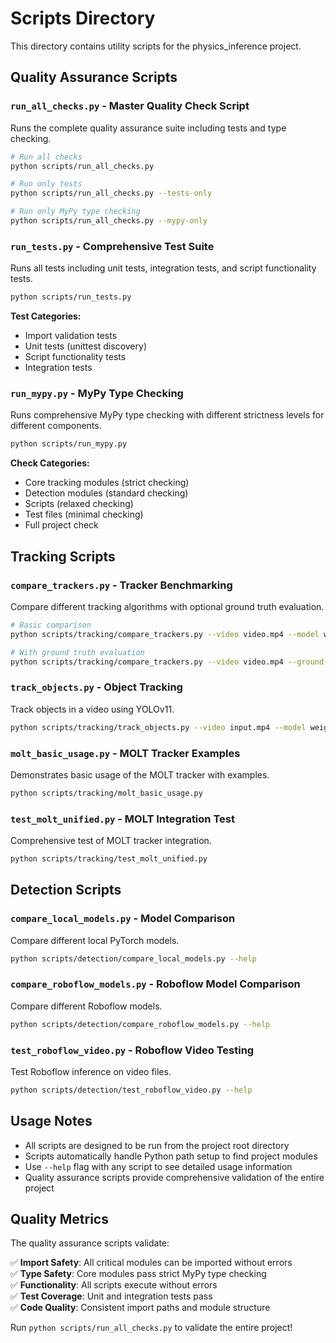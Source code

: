 # Scripts Directory

This directory contains utility scripts for the physics_inference project.

## Quality Assurance Scripts

### `run_all_checks.py` - Master Quality Check Script
Runs the complete quality assurance suite including tests and type checking.

```bash
# Run all checks
python scripts/run_all_checks.py

# Run only tests
python scripts/run_all_checks.py --tests-only

# Run only MyPy type checking
python scripts/run_all_checks.py --mypy-only
```

### `run_tests.py` - Comprehensive Test Suite
Runs all tests including unit tests, integration tests, and script functionality tests.

```bash
python scripts/run_tests.py
```

**Test Categories:**
- Import validation tests
- Unit tests (unittest discovery)
- Script functionality tests
- Integration tests

### `run_mypy.py` - MyPy Type Checking
Runs comprehensive MyPy type checking with different strictness levels for different components.

```bash
python scripts/run_mypy.py
```

**Check Categories:**
- Core tracking modules (strict checking)
- Detection modules (standard checking)
- Scripts (relaxed checking)
- Test files (minimal checking)
- Full project check

## Tracking Scripts

### `compare_trackers.py` - Tracker Benchmarking
Compare different tracking algorithms with optional ground truth evaluation.

```bash
# Basic comparison
python scripts/tracking/compare_trackers.py --video video.mp4 --model weights.pt --snooker

# With ground truth evaluation
python scripts/tracking/compare_trackers.py --video video.mp4 --ground-truth events.json --trackers deepsort sv-bytetrack
```

### `track_objects.py` - Object Tracking
Track objects in a video using YOLOv11.

```bash
python scripts/tracking/track_objects.py --video input.mp4 --model weights.pt --output tracked.mp4
```

### `molt_basic_usage.py` - MOLT Tracker Examples
Demonstrates basic usage of the MOLT tracker with examples.

```bash
python scripts/tracking/molt_basic_usage.py
```

### `test_molt_unified.py` - MOLT Integration Test
Comprehensive test of MOLT tracker integration.

```bash
python scripts/tracking/test_molt_unified.py
```

## Detection Scripts

### `compare_local_models.py` - Model Comparison
Compare different local PyTorch models.

```bash
python scripts/detection/compare_local_models.py --help
```

### `compare_roboflow_models.py` - Roboflow Model Comparison
Compare different Roboflow models.

```bash
python scripts/detection/compare_roboflow_models.py --help
```

### `test_roboflow_video.py` - Roboflow Video Testing
Test Roboflow inference on video files.

```bash
python scripts/detection/test_roboflow_video.py --help
```

## Usage Notes

- All scripts are designed to be run from the project root directory
- Scripts automatically handle Python path setup to find project modules
- Use `--help` flag with any script to see detailed usage information
- Quality assurance scripts provide comprehensive validation of the entire project

## Quality Metrics

The quality assurance scripts validate:

✅ **Import Safety**: All critical modules can be imported without errors  
✅ **Type Safety**: Core modules pass strict MyPy type checking  
✅ **Functionality**: All scripts execute without errors  
✅ **Test Coverage**: Unit and integration tests pass  
✅ **Code Quality**: Consistent import paths and module structure  

Run `python scripts/run_all_checks.py` to validate the entire project!